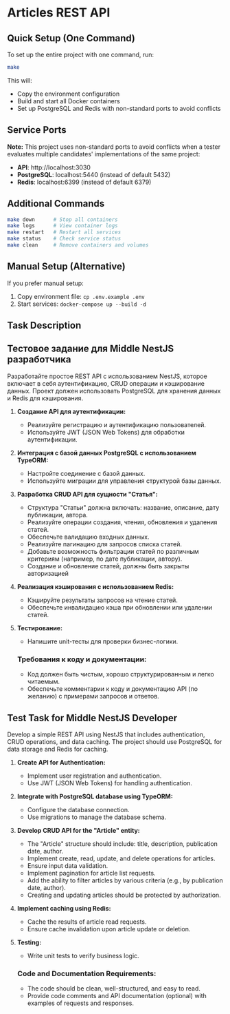 # Articles REST API

## Quick Setup (One Command)

To set up the entire project with one command, run:

```bash
make
```

This will:
- Copy the environment configuration
- Build and start all Docker containers
- Set up PostgreSQL and Redis with non-standard ports to avoid conflicts

## Service Ports

**Note:** This project uses non-standard ports to avoid conflicts when a tester evaluates multiple candidates' implementations of the same project:

- **API**: http://localhost:3030
- **PostgreSQL**: localhost:5440 (instead of default 5432)
- **Redis**: localhost:6399 (instead of default 6379)

## Additional Commands

```bash
make down      # Stop all containers
make logs      # View container logs
make restart   # Restart all services
make status    # Check service status
make clean     # Remove containers and volumes
```

## Manual Setup (Alternative)

If you prefer manual setup:

1. Copy environment file: `cp .env.example .env`
2. Start services: `docker-compose up --build -d`

## Task Description

## **Тестовое задание для Middle NestJS разработчика**

Разработайте простое REST API с использованием NestJS, которое включает в себя аутентификацию, CRUD операции и кэширование данных. Проект должен использовать PostgreSQL для хранения данных и Redis для кэширования.

1. **Создание API для аутентификации:**
    - Реализуйте регистрацию и аутентификацию пользователей.
    - Используйте JWT (JSON Web Tokens) для обработки аутентификации.
2. **Интеграция с базой данных PostgreSQL с использованием TypeORM:**
    - Настройте соединение с базой данных.
    - Используйте миграции для управления структурой базы данных.
3. **Разработка CRUD API для сущности "Статья":**
    - Структура "Статьи" должна включать: название, описание, дату публикации, автора.
    - Реализуйте операции создания, чтения, обновления и удаления статей.
    - Обеспечьте валидацию входных данных.
    - Реализуйте пагинацию для запросов списка статей.
    - Добавьте возможность фильтрации статей по различным критериям (например, по дате публикации, автору).
    - Создание и обновление статей, должны быть закрыты авторизацией
4. **Реализация кэширования с использованием Redis:**
    - Кэшируйте результаты запросов на чтение статей.
    - Обеспечьте инвалидацию кэша при обновлении или удалении статей.
5. **Тестирование:**
    - Напишите unit-тесты для проверки бизнес-логики.
    
    ### Требования к коду и документации:
    
    - Код должен быть чистым, хорошо структурированным и легко читаемым.
    - Обеспечьте комментарии к коду и документацию API (по желанию) с примерами запросов и ответов.

## **Test Task for Middle NestJS Developer**

Develop a simple REST API using NestJS that includes authentication, CRUD operations, and data caching. The project should use PostgreSQL for data storage and Redis for caching.

1. **Create API for Authentication:**

   * Implement user registration and authentication.
   * Use JWT (JSON Web Tokens) for handling authentication.
2. **Integrate with PostgreSQL database using TypeORM:**

   * Configure the database connection.
   * Use migrations to manage the database schema.
3. **Develop CRUD API for the "Article" entity:**

   * The "Article" structure should include: title, description, publication date, author.
   * Implement create, read, update, and delete operations for articles.
   * Ensure input data validation.
   * Implement pagination for article list requests.
   * Add the ability to filter articles by various criteria (e.g., by publication date, author).
   * Creating and updating articles should be protected by authorization.
4. **Implement caching using Redis:**

   * Cache the results of article read requests.
   * Ensure cache invalidation upon article update or deletion.
5. **Testing:**

   * Write unit tests to verify business logic.

   ### Code and Documentation Requirements:

   * The code should be clean, well-structured, and easy to read.
   * Provide code comments and API documentation (optional) with examples of requests and responses.
